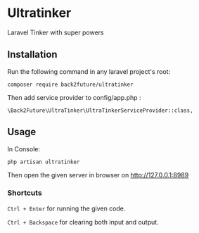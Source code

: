 # Ultratinker
Laravel Tinker with super powers 

## Installation

Run the following command in any laravel project's root:

`composer require back2future/ultratinker`

Then add service provider to config/app.php :

`\Back2Future\UltraTinker\UltraTinkerServiceProvider::class,`

## Usage

In Console:

`php artisan ultratinker`

Then open the given server in browser on http://127.0.0.1:8989

### Shortcuts

`Ctrl + Enter` for running the given code.

`Ctrl + Backspace` for clearing both input and output.
